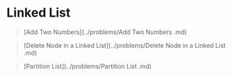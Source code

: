 # Linked List

> [Add Two Numbers](../problems/Add Two Numbers .md)

> [Delete Node in a Linked List](../problems/Delete Node in a Linked List .md)

> [Partition List](../problems/Partition List .md)
